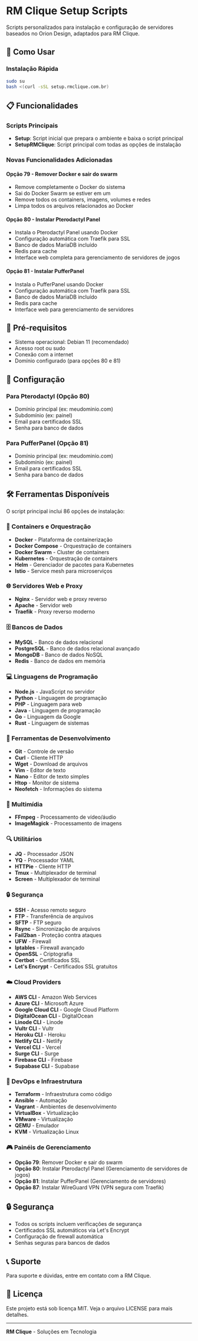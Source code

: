 # RM Clique Setup Scripts

Scripts personalizados para instalação e configuração de servidores baseados no Orion Design, adaptados para RM Clique.

## 🚀 Como Usar

### Instalação Rápida
```bash
sudo su
bash <(curl -sSL setup.rmclique.com.br)
```

## 📋 Funcionalidades

### Scripts Principais
- **Setup**: Script inicial que prepara o ambiente e baixa o script principal
- **SetupRMClique**: Script principal com todas as opções de instalação

### Novas Funcionalidades Adicionadas

#### Opção 79 - Remover Docker e sair do swarm
- Remove completamente o Docker do sistema
- Sai do Docker Swarm se estiver em um
- Remove todos os containers, imagens, volumes e redes
- Limpa todos os arquivos relacionados ao Docker

#### Opção 80 - Instalar Pterodactyl Panel
- Instala o Pterodactyl Panel usando Docker
- Configuração automática com Traefik para SSL
- Banco de dados MariaDB incluído
- Redis para cache
- Interface web completa para gerenciamento de servidores de jogos

#### Opção 81 - Instalar PufferPanel
- Instala o PufferPanel usando Docker
- Configuração automática com Traefik para SSL
- Banco de dados MariaDB incluído
- Redis para cache
- Interface web para gerenciamento de servidores

## 📝 Pré-requisitos

- Sistema operacional: Debian 11 (recomendado)
- Acesso root ou sudo
- Conexão com a internet
- Domínio configurado (para opções 80 e 81)

## 🔧 Configuração

### Para Pterodactyl (Opção 80)
- Domínio principal (ex: meudominio.com)
- Subdomínio (ex: painel)
- Email para certificados SSL
- Senha para banco de dados

### Para PufferPanel (Opção 81)
- Domínio principal (ex: meudominio.com)
- Subdomínio (ex: painel)
- Email para certificados SSL
- Senha para banco de dados

## 🛠️ Ferramentas Disponíveis

O script principal inclui 86 opções de instalação:

### 🐳 Containers e Orquestração
- **Docker** - Plataforma de containerização
- **Docker Compose** - Orquestração de containers
- **Docker Swarm** - Cluster de containers
- **Kubernetes** - Orquestração de containers
- **Helm** - Gerenciador de pacotes para Kubernetes
- **Istio** - Service mesh para microserviços

### 🌐 Servidores Web e Proxy
- **Nginx** - Servidor web e proxy reverso
- **Apache** - Servidor web
- **Traefik** - Proxy reverso moderno

### 🗄️ Bancos de Dados
- **MySQL** - Banco de dados relacional
- **PostgreSQL** - Banco de dados relacional avançado
- **MongoDB** - Banco de dados NoSQL
- **Redis** - Banco de dados em memória

### 💻 Linguagens de Programação
- **Node.js** - JavaScript no servidor
- **Python** - Linguagem de programação
- **PHP** - Linguagem para web
- **Java** - Linguagem de programação
- **Go** - Linguagem da Google
- **Rust** - Linguagem de sistemas

### 🔧 Ferramentas de Desenvolvimento
- **Git** - Controle de versão
- **Curl** - Cliente HTTP
- **Wget** - Download de arquivos
- **Vim** - Editor de texto
- **Nano** - Editor de texto simples
- **Htop** - Monitor de sistema
- **Neofetch** - Informações do sistema

### 🎥 Multimídia
- **FFmpeg** - Processamento de vídeo/áudio
- **ImageMagick** - Processamento de imagens

### 🔍 Utilitários
- **JQ** - Processador JSON
- **YQ** - Processador YAML
- **HTTPie** - Cliente HTTP
- **Tmux** - Multiplexador de terminal
- **Screen** - Multiplexador de terminal

### 🔒 Segurança
- **SSH** - Acesso remoto seguro
- **FTP** - Transferência de arquivos
- **SFTP** - FTP seguro
- **Rsync** - Sincronização de arquivos
- **Fail2ban** - Proteção contra ataques
- **UFW** - Firewall
- **Iptables** - Firewall avançado
- **OpenSSL** - Criptografia
- **Certbot** - Certificados SSL
- **Let's Encrypt** - Certificados SSL gratuitos

### ☁️ Cloud Providers
- **AWS CLI** - Amazon Web Services
- **Azure CLI** - Microsoft Azure
- **Google Cloud CLI** - Google Cloud Platform
- **DigitalOcean CLI** - DigitalOcean
- **Linode CLI** - Linode
- **Vultr CLI** - Vultr
- **Heroku CLI** - Heroku
- **Netlify CLI** - Netlify
- **Vercel CLI** - Vercel
- **Surge CLI** - Surge
- **Firebase CLI** - Firebase
- **Supabase CLI** - Supabase

### 🚀 DevOps e Infraestrutura
- **Terraform** - Infraestrutura como código
- **Ansible** - Automação
- **Vagrant** - Ambientes de desenvolvimento
- **VirtualBox** - Virtualização
- **VMware** - Virtualização
- **QEMU** - Emulador
- **KVM** - Virtualização Linux

### 🎮 Painéis de Gerenciamento
- **Opção 79**: Remover Docker e sair do swarm
- **Opção 80**: Instalar Pterodactyl Panel (Gerenciamento de servidores de jogos)
- **Opção 81**: Instalar PufferPanel (Gerenciamento de servidores)
- **Opção 87**: Instalar WireGuard VPN (VPN segura com Traefik)

## 🔒 Segurança

- Todos os scripts incluem verificações de segurança
- Certificados SSL automáticos via Let's Encrypt
- Configuração de firewall automática
- Senhas seguras para bancos de dados

## 📞 Suporte

Para suporte e dúvidas, entre em contato com a RM Clique.

## 📄 Licença

Este projeto está sob licença MIT. Veja o arquivo LICENSE para mais detalhes.

---

**RM Clique** - Soluções em Tecnologia
